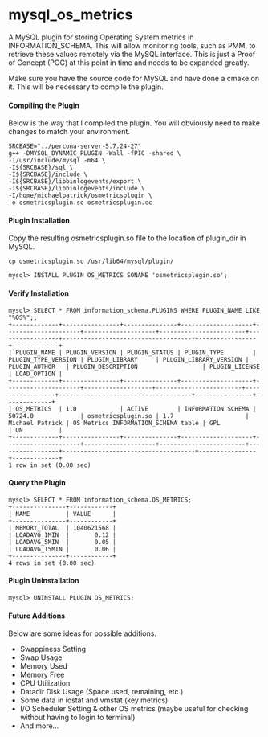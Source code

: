 # mysql_os_metrics
A MySQL plugin for storing Operating System metrics in INFORMATION_SCHEMA.  This will allow monitoring tools, such as PMM, to retrieve these values remotely via the MySQL interface.  This is just a Proof of Concept (POC) at this point in time and needs to be expanded greatly.

Make sure you have the source code for MySQL and have done a cmake on it.  This will be necessary to compile the plugin.

#### Compiling the Plugin
Below is the way that I compiled the plugin.  You will obviously need to make changes to match your environment.

    SRCBASE="../percona-server-5.7.24-27"
    g++ -DMYSQL_DYNAMIC_PLUGIN -Wall -fPIC -shared \
    -I/usr/include/mysql -m64 \
    -I${SRCBASE}/sql \
    -I${SRCBASE}/include \
    -I${SRCBASE}/libbinlogevents/export \
    -I${SRCBASE}/libbinlogevents/include \
    -I/home/michaelpatrick/osmetricsplugin \
    -o osmetricsplugin.so osmetricsplugin.cc

#### Plugin Installation
Copy the resulting osmetricsplugin.so file to the location of plugin_dir in MySQL.

    cp osmetricsplugin.so /usr/lib64/mysql/plugin/

    mysql> INSTALL PLUGIN OS_METRICS SONAME 'osmetricsplugin.so';

#### Verify Installation
    mysql> SELECT * FROM information_schema.PLUGINS WHERE PLUGIN_NAME LIKE "%OS%";;
    +-------------+----------------+---------------+--------------------+---------------------+--------------------+------------------------+-----------------+-------------------------------------+----------------+-------------+
    | PLUGIN_NAME | PLUGIN_VERSION | PLUGIN_STATUS | PLUGIN_TYPE        | PLUGIN_TYPE_VERSION | PLUGIN_LIBRARY     | PLUGIN_LIBRARY_VERSION | PLUGIN_AUTHOR   | PLUGIN_DESCRIPTION                  | PLUGIN_LICENSE | LOAD_OPTION |
    +-------------+----------------+---------------+--------------------+---------------------+-------------------+------------------------+-----------------+-------------------------------------+----------------+-------------+
    | OS_METRICS  | 1.0            | ACTIVE        | INFORMATION SCHEMA | 50724.0             | osmetricsplugin.so | 1.7                    | Michael Patrick | OS Metrics INFORMATION_SCHEMA table | GPL            | ON          |
    +-------------+----------------+---------------+--------------------+---------------------+--------------------+------------------------+-----------------+-------------------------------------+----------------+-------------+
    1 row in set (0.00 sec)

#### Query the Plugin
    mysql> SELECT * FROM information_schema.OS_METRICS;
    +---------------+------------+
    | NAME          | VALUE      |
    +---------------+------------+
    | MEMORY_TOTAL  | 1040621568 |
    | LOADAVG_1MIN  |       0.12 |
    | LOADAVG_5MIN  |       0.05 |
    | LOADAVG_15MIN |       0.06 |
    +---------------+------------+
    4 rows in set (0.00 sec)

#### Plugin Uninstallation
    mysql> UNINSTALL PLUGIN OS_METRICS;
    
#### Future Additions
Below are some ideas for possible additions.
* Swappiness Setting
* Swap Usage
* Memory Used
* Memory Free
* CPU Utilization
* Datadir Disk Usage (Space used, remaining, etc.)
* Some data in iostat and vmstat (key metrics)
* I/O Scheduler Setting & other OS metrics (maybe useful for checking without having to login to terminal)
* And more...
